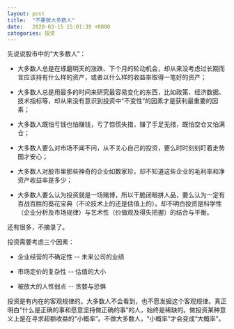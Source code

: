 ```yaml
---
layout: post
title:  "不要做大多数人"
date:   2020-03-15 15:01:39 +0800
categories: 投资
---
```

先说说股市中的“大多数人”：

+ 大多数人总是在琢磨明天的涨跌、下个月的轮动机会，却从来没考虑过长期而言应该持有什么样的资产，或者以什么样的收益率取得一笔好的资产；

+ 大多数人总是用最多的时间来研究最容易变化的东西，比如政策、经济数据、技术指标等，却从来没有意识到投资中“不变性”的因素才是获利最重要的因素；

+ 大多数人既怕亏钱也怕赚钱，亏了惊慌失措，赚了手足无措，既怕空仓又怕满仓；

+ 大多数人要么对市场不闻不问，从不关心自己的投资，要么时时刻刻盯着走势图才安心；

+ 大多数人对股市里那些神奇的企业如数家珍，却不知道这些企业的毛利率和净资产收益率是多少；

+ 大多数人要么认为投资就是一场赌博，所以干脆闭眼拼人品，要么认为一定有百战百胜的葵花宝典（不论技术上的还是估值上的）。却不明白投资是科学性（企业分析及市场规律）与艺术性（价值观及得失把握）的结合与平衡。

还有很多，不摘录了。

投资需要考虑三个因素：

+ 企业经营的不确定性 -- 未来公司的业绩

+ 市场定价的复杂性 -- 估值的大小

+ 被放大的人性弱点 -- 贪婪与恐惧

投资是有内在的客观规律的。大多数人不会看到，也不愿发掘这个客观规律。真正明白“什么是正确的事和愿意坚持做正确的事”的人，始终是稀缺的。做投资某种意义上是在寻求超额收益的“小概率”。不做大多数人，“小概率”才会变成“大概率”。







